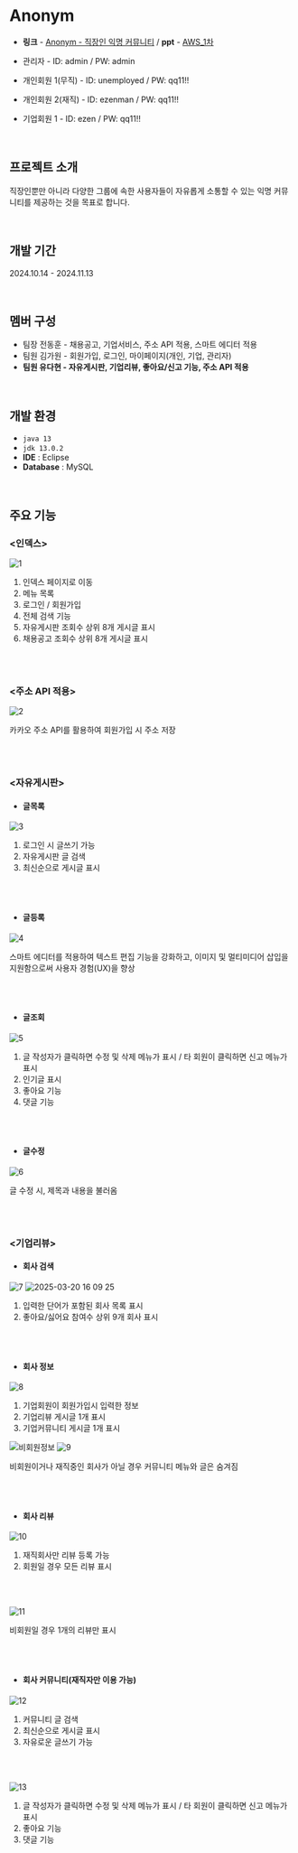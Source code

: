 # Anonym
- **링크** - [Anonym - 직장인 익명 커뮤니티](http://52.79.99.39:8080/Anonym/index.jsp) / **ppt** - [AWS_1차](https://github.com/user-attachments/files/19360680/_AWS_1.pdf)

- 관리자 - ID: admin / PW: admin
- 개인회원 1(무직) - ID: unemployed / PW: qq11!!  
- 개인회원 2(재직) - ID: ezenman / PW: qq11!!
- 기업회원 1 - ID: ezen / PW: qq11!!

<br>

## 프로젝트 소개
직장인뿐만 아니라 다양한 그룹에 속한 사용자들이 자유롭게 소통할 수 있는 익명 커뮤니티를 제공하는 것을 목표로 합니다.

<br>

## 개발 기간
2024.10.14 - 2024.11.13

<br>
  
## 멤버 구성
- 팀장 전동훈 - 채용공고, 기업서비스, 주소 API 적용, 스마트 에디터 적용
- 팀원 김가원 - 회원가입, 로그인, 마이페이지(개인, 기업, 관리자)
- **팀원 유다현 - 자유게시판, 기업리뷰, 좋아요/신고 기능, 주소 API 적용**

<br>

## 개발 환경
- `java 13`
- `jdk 13.0.2`
- **IDE** : Eclipse
- **Database** : MySQL
  
<br>

## 주요 기능

### <인덱스>
![1](https://github.com/user-attachments/assets/364e5ffc-46d8-43cd-819f-33bd8b684404)


1. 인덱스 페이지로 이동
2. 메뉴 목록
3. 로그인 / 회원가입
4. 전체 검색 기능
5. 자유게시판 조회수 상위 8개 게시글 표시
6. 채용공고 조회수 상위 8개 게시글 표시

<br><br>

### <주소 API 적용>
![2](https://github.com/user-attachments/assets/13b99c7e-7e82-4bba-b9aa-34f225fce009)


카카오 주소 API를 활용하여 회원가입 시 주소 저장

<br><br>

### <자유게시판>
- #### 글목록
![3](https://github.com/user-attachments/assets/a400789e-953e-450f-bfd5-c4b9f7288ef9)

1. 로그인 시 글쓰기 가능
2. 자유게시판 글 검색
3. 최신순으로 게시글 표시 

<br><br>

- #### 글등록
![4](https://github.com/user-attachments/assets/87268f96-7c2b-4843-8068-c9aca5b5abcf)

스마트 에디터를 적용하여 텍스트 편집 기능을 강화하고, 이미지 및 멀티미디어 삽입을 지원함으로써 사용자 경험(UX)을 향상

<br><br>

- #### 글조회
![5](https://github.com/user-attachments/assets/b006bacb-3d11-4884-a893-6b26b4ec86da)


1. 글 작성자가 클릭하면 수정 및 삭제 메뉴가 표시 / 타 회원이 클릭하면 신고 메뉴가 표시
2. 인기글 표시
3. 좋아요 기능
4. 댓글 기능

<br><br>

- #### 글수정
![6](https://github.com/user-attachments/assets/e8de5b9b-8b58-4144-895c-5fc264945f15)

글 수정 시, 제목과 내용을 불러옴

<br><br>

### <기업리뷰>
- #### 회사 검색
![7](https://github.com/user-attachments/assets/b1bfa62c-8cd9-4a2d-a990-e83059d9b64e)
![2025-03-20 16 09 25](https://github.com/user-attachments/assets/0b0cefba-183a-4653-877c-e410a898951d)

1. 입력한 단어가 포함된 회사 목록 표시
2. 좋아요/싫어요 참여수 상위 9개 회사 표시 

<br><br>

- #### 회사 정보
![8](https://github.com/user-attachments/assets/35d5620c-8911-4d22-b285-4a275822dd1b)

1. 기업회원이 회원가입시 입력한 정보
2. 기업리뷰 게시글 1개 표시
3. 기업커뮤니티 게시글 1개 표시

![비회원정보](https://github.com/user-attachments/assets/c1c0a3ec-7281-4b80-a298-90ecfc10cc31)
![9](https://github.com/user-attachments/assets/45f26e9b-4ae2-44b9-a1b5-858b50d8cb14)

비회원이거나 재직중인 회사가 아닐 경우 커뮤니티 메뉴와 글은 숨겨짐

<br><br>

- #### 회사 리뷰
![10](https://github.com/user-attachments/assets/f6a24202-bc1b-4bfd-9eea-be926349081b)
1. 재직회사만 리뷰 등록 가능
2. 회원일 경우 모든 리뷰 표시

<br><br>

![11](https://github.com/user-attachments/assets/92b4820d-530f-48e0-ab06-546c55a157cd)

비회원일 경우 1개의 리뷰만 표시

<br><br>

- #### 회사 커뮤니티(재직자만 이용 가능)
![12](https://github.com/user-attachments/assets/4d36e1cd-2892-4b1a-a081-5afe0aec92e4)

1. 커뮤니티 글 검색
2. 최신순으로 게시글 표시
3. 자유로운 글쓰기 가능

<br><br>
   
![13](https://github.com/user-attachments/assets/0013d73e-1c3c-4620-bffc-591fe4292fad)

1. 글 작성자가 클릭하면 수정 및 삭제 메뉴가 표시 / 타 회원이 클릭하면 신고 메뉴가 표시
2. 좋아요 기능
3. 댓글 기능

<br>
